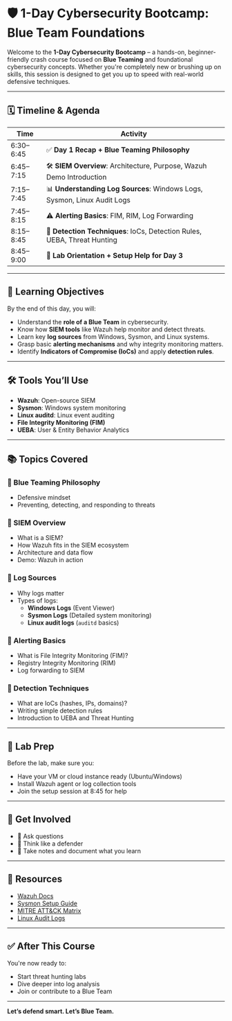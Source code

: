 # 🛡️ 1-Day Cybersecurity Bootcamp: Blue Team Foundations

Welcome to the **1-Day Cybersecurity Bootcamp** – a hands-on, beginner-friendly crash course focused on **Blue Teaming** and foundational cybersecurity concepts. Whether you're completely new or brushing up on skills, this session is designed to get you up to speed with real-world defensive techniques.

---

## 🗓️ Timeline & Agenda

| Time       | Activity                                                                 |
|------------|--------------------------------------------------------------------------|
| 6:30–6:45  | ✅ **Day 1 Recap + Blue Teaming Philosophy**                              |
| 6:45–7:15  | 🛠️ **SIEM Overview**: Architecture, Purpose, Wazuh Demo Introduction      |
| 7:15–7:45  | 📊 **Understanding Log Sources**: Windows Logs, Sysmon, Linux Audit Logs  |
| 7:45–8:15  | ⚠️ **Alerting Basics**: FIM, RIM, Log Forwarding                          |
| 8:15–8:45  | 🔎 **Detection Techniques**: IoCs, Detection Rules, UEBA, Threat Hunting  |
| 8:45–9:00  | 🧪 **Lab Orientation + Setup Help for Day 3**                             |

---

## 🧭 Learning Objectives

By the end of this day, you will:
- Understand the **role of a Blue Team** in cybersecurity.
- Know how **SIEM tools** like Wazuh help monitor and detect threats.
- Learn key **log sources** from Windows, Sysmon, and Linux systems.
- Grasp basic **alerting mechanisms** and why integrity monitoring matters.
- Identify **Indicators of Compromise (IoCs)** and apply **detection rules**.

---

## 🛠️ Tools You’ll Use

- **Wazuh**: Open-source SIEM
- **Sysmon**: Windows system monitoring
- **Linux auditd**: Linux event auditing
- **File Integrity Monitoring (FIM)**
- **UEBA**: User & Entity Behavior Analytics

---

## 📚 Topics Covered

### 🔹 Blue Teaming Philosophy
- Defensive mindset
- Preventing, detecting, and responding to threats

### 🔹 SIEM Overview
- What is a SIEM?
- How Wazuh fits in the SIEM ecosystem
- Architecture and data flow
- Demo: Wazuh in action

### 🔹 Log Sources
- Why logs matter
- Types of logs:
  - **Windows Logs** (Event Viewer)
  - **Sysmon Logs** (Detailed system monitoring)
  - **Linux audit logs** (`auditd` basics)

### 🔹 Alerting Basics
- What is File Integrity Monitoring (FIM)?
- Registry Integrity Monitoring (RIM)
- Log forwarding to SIEM

### 🔹 Detection Techniques
- What are IoCs (hashes, IPs, domains)?
- Writing simple detection rules
- Introduction to UEBA and Threat Hunting

---

## 🧪 Lab Prep

Before the lab, make sure you:
- Have your VM or cloud instance ready (Ubuntu/Windows)
- Install Wazuh agent or log collection tools
- Join the setup session at 8:45 for help

---

## 🙌 Get Involved

- 💬 Ask questions
- 🧠 Think like a defender
- 👣 Take notes and document what you learn

---

## 📌 Resources

- [Wazuh Docs](https://documentation.wazuh.com/)
- [Sysmon Setup Guide](https://learn.microsoft.com/en-us/sysinternals/downloads/sysmon)
- [MITRE ATT&CK Matrix](https://attack.mitre.org/)
- [Linux Audit Logs](https://linux.die.net/man/8/auditd)

---

## ✅ After This Course

You're now ready to:
- Start threat hunting labs
- Dive deeper into log analysis
- Join or contribute to a Blue Team

---

**Let’s defend smart. Let’s Blue Team.**
